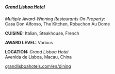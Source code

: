 ##### [Grand Lisboa Hotel](//grandlisboahotels.com/en/dining)
<p class="mt-0"><em class="text-purple">Multiple Award-Winning Restaurants On Property:</em><br>
Casa Don Alfonso, The Kitchen, Robuchon Au Dome</p>

**CUISINE:** Italian, Steakhouse, French

**AWARD LEVEL:** Various

**LOCATION:** *Grand Lisboa Hotel*<br>
Avenida de Lisboa, Macau, China

[grandlisboahotels.com/en/dining](//grandlisboahotels.com/en/dining)
